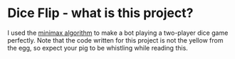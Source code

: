 <h1>Dice Flip - what is this project?</h1>
I used the <a href="https://en.wikipedia.org/wiki/Minimax">minimax algorithm</a> to make a bot playing a two-player dice game perfectly.
Note that the code written for this project is not the yellow from the egg, so expect your pig to be whistling while reading this.
